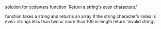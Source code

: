 solution for codewars function 'Return a string's even characters.'

function takes a string and returns an array if the string character's index is even. strings less than two or more than 100 in length return 'invalid string'.